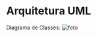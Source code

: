 # Arquitetura UML 
Diagrama de Classes:
![foto](https://github.com/Obrag/Bertoti/blob/498891b8980f8ac6f2388d2f7bd6ccc30827250c/Padr%C3%B5es%20de%20projeto/PadroesUni/src/Arquitetura-UML.jpg)
